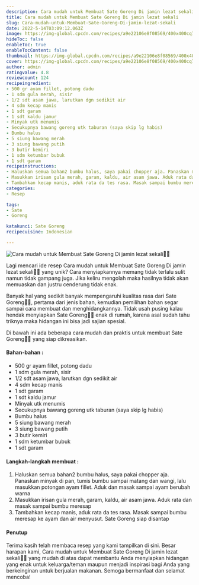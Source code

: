 ```yaml
---
description: Cara mudah untuk Membuat Sate Goreng Di jamin lezat sekali"
title: Cara mudah untuk Membuat Sate Goreng Di jamin lezat sekali
slug: Cara-mudah-untuk-Membuat-Sate-Goreng-Di-jamin-lezat-sekali
date: 2022-5-14T03:09:12.063Z
image: https://img-global.cpcdn.com/recipes/a9e22106e8f08569/400x400cq70/photo.jpg
hideToc: false
enableToc: true
enableTocContent: false
thumbnail: https://img-global.cpcdn.com/recipes/a9e22106e8f08569/400x400cq70/photo.jpg
cover: https://img-global.cpcdn.com/recipes/a9e22106e8f08569/400x400cq70/photo.jpg
author: admin
ratingvalue: 4.8
reviewcount: 124
recipeingredient:
- 500 gr ayam fillet, potong dadu
- 1 sdm gula merah, sisir
- 1/2 sdt asam jawa, larutkan dgn sedikit air
- 4 sdm kecap manis
- 1 sdt garam
- 1 sdt kaldu jamur
- Minyak utk menumis
- Secukupnya bawang goreng utk taburan (saya skip lg habis)
- Bumbu halus
- 5 siung bawang merah
- 3 siung bawang putih
- 3 butir kemiri
- 1 sdm ketumbar bubuk
- 1 sdt garam
recipeinstructions:
- Haluskan semua bahan2 bumbu halus, saya pakai chopper aja. Panaskan minyak di pan, tumis bumbu sampai matang dan wangi, lalu masukkan potongan ayam fillet. Aduk dan masak sampai ayam berubah warna
- Masukkan irisan gula merah, garam, kaldu, air asam jawa. Aduk rata dan masak sampai bumbu meresap
- Tambahkan kecap manis, aduk rata da tes rasa. Masak sampai bumbu meresap ke ayam dan air menyusut. Sate Goreng siap disantap
categories:
- Resep

tags:
- Sate
- Goreng

katakunci: Sate Goreng
recipecuisine: Indonesian

---
```


![Cara mudah untuk Membuat Sate Goreng Di jamin lezat sekali👩‍🍳](https://img-global.cpcdn.com/recipes/a9e22106e8f08569/400x400cq70/photo.jpg)

Lagi mencari ide resep Cara mudah untuk Membuat Sate Goreng Di jamin lezat sekali👩‍🍳 yang unik? Cara menyiapkannya memang tidak terlalu sulit namun tidak gampang juga. Jika keliru mengolah maka hasilnya tidak akan memuaskan dan justru cenderung tidak enak.

Banyak hal yang sedikit banyak mempengaruhi kualitas rasa dari Sate Goreng👩‍🍳, pertama dari jenis bahan, kemudian pemilihan bahan segar sampai cara membuat dan menghidangkannya. Tidak usah pusing kalau hendak menyiapkan Sate Goreng👩‍🍳 enak di rumah, karena asal sudah tahu triknya maka hidangan ini bisa jadi sajian spesial.

Di bawah ini ada beberapa cara mudah dan praktis untuk membuat Sate Goreng👩‍🍳 yang siap dikreasikan.

<!--inarticleads1-->

#### Bahan-bahan :

- 500 gr ayam fillet, potong dadu
- 1 sdm gula merah, sisir
- 1/2 sdt asam jawa, larutkan dgn sedikit air
- 4 sdm kecap manis
- 1 sdt garam
- 1 sdt kaldu jamur
- Minyak utk menumis
- Secukupnya bawang goreng utk taburan (saya skip lg habis)
- Bumbu halus
- 5 siung bawang merah
- 3 siung bawang putih
- 3 butir kemiri
- 1 sdm ketumbar bubuk
- 1 sdt garam

<!--inarticleads2-->

#### Langkah-langkah membuat :

1. Haluskan semua bahan2 bumbu halus, saya pakai chopper aja. Panaskan minyak di pan, tumis bumbu sampai matang dan wangi, lalu masukkan potongan ayam fillet. Aduk dan masak sampai ayam berubah warna
1. Masukkan irisan gula merah, garam, kaldu, air asam jawa. Aduk rata dan masak sampai bumbu meresap
1. Tambahkan kecap manis, aduk rata da tes rasa. Masak sampai bumbu meresap ke ayam dan air menyusut. Sate Goreng siap disantap

#### Penutup

Terima kasih telah membaca resep yang kami tampilkan di sini. Besar harapan kami, Cara mudah untuk Membuat Sate Goreng Di jamin lezat sekali👩‍🍳 yang mudah di atas dapat membantu Anda menyiapkan hidangan yang enak untuk keluarga/teman maupun menjadi inspirasi bagi Anda yang berkeinginan untuk berjualan makanan. Semoga bermanfaat dan selamat mencoba!
